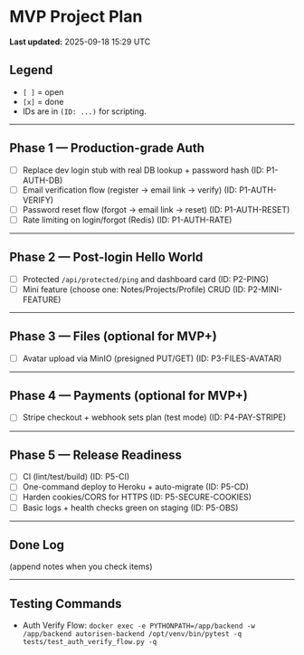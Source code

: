 # MVP Project Plan

**Last updated:** 2025-09-18 15:29 UTC

## Legend

- `[ ]` = open  
- `[x]` = done  
- IDs are in `(ID: ...)` for scripting.

---

## Phase 1 — Production-grade Auth

- [ ] Replace dev login stub with real DB lookup + password hash (ID: P1-AUTH-DB)
- [ ] Email verification flow (register → email link → verify) (ID: P1-AUTH-VERIFY)
- [ ] Password reset flow (forgot → email link → reset) (ID: P1-AUTH-RESET)
- [ ] Rate limiting on login/forgot (Redis) (ID: P1-AUTH-RATE)

---

## Phase 2 — Post-login Hello World

- [ ] Protected `/api/protected/ping` and dashboard card (ID: P2-PING)
- [ ] Mini feature (choose one: Notes/Projects/Profile) CRUD (ID: P2-MINI-FEATURE)

---

## Phase 3 — Files (optional for MVP+)

- [ ] Avatar upload via MinIO (presigned PUT/GET) (ID: P3-FILES-AVATAR)

---

## Phase 4 — Payments (optional for MVP+)

- [ ] Stripe checkout + webhook sets plan (test mode) (ID: P4-PAY-STRIPE)

---

## Phase 5 — Release Readiness

- [ ] CI (lint/test/build) (ID: P5-CI)
- [ ] One-command deploy to Heroku + auto-migrate (ID: P5-CD)
- [ ] Harden cookies/CORS for HTTPS (ID: P5-SECURE-COOKIES)
- [ ] Basic logs + health checks green on staging (ID: P5-OBS)

---

## Done Log

(append notes when you check items)

---

## Testing Commands

- Auth Verify Flow: `docker exec -e PYTHONPATH=/app/backend -w /app/backend autorisen-backend /opt/venv/bin/pytest -q tests/test_auth_verify_flow.py -q`
